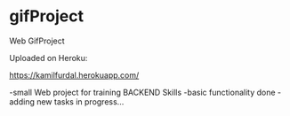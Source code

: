 # gifProject
Web GifProject

Uploaded on Heroku:

https://kamilfurdal.herokuapp.com/


-small Web project for training BACKEND Skills
-basic functionality done
-adding new tasks in progress...


